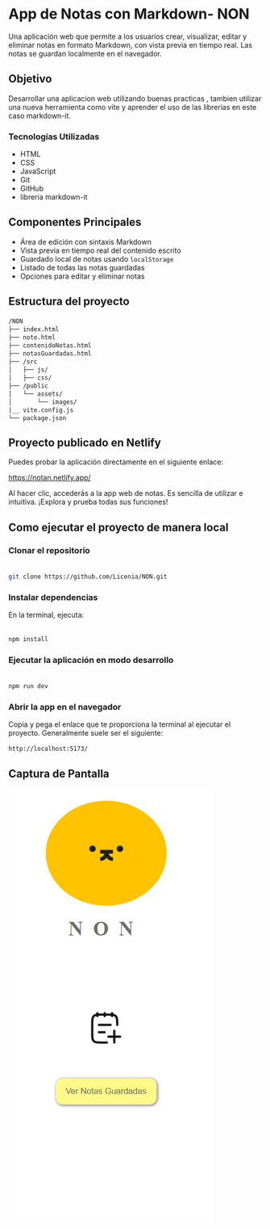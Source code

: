 # App de Notas con Markdown- NON

Una aplicación web que permite a los usuarios crear, visualizar, editar y eliminar notas en formato Markdown, con vista previa en tiempo real. Las notas se guardan localmente en el navegador.

## Objetivo

Desarrollar una aplicacion web utilizando buenas practicas , tambien utilizar una nueva herramienta como vite y aprender el uso de las librerias en este caso markdown-it.

### Tecnologías Utilizadas

- HTML
- CSS
- JavaScript
- Git
- GitHub
- libreria markdown-it

## Componentes Principales

- Área de edición con sintaxis Markdown
- Vista previa en tiempo real del contenido escrito
- Guardado local de notas usando `localStorage`
- Listado de todas las notas guardadas
- Opciones para editar y eliminar notas

## Estructura del proyecto

```
/NON
├── index.html
├── note.html
├── contenidoNotas.html
├── notasGuardadas.html
├── /src
│   ├── js/
│   ├── css/
├── /public
│   └── assets/
│       └── images/
|__ vite.config.js
└── package.json

```
## Proyecto publicado en Netlify

Puedes probar la aplicación directamente en el siguiente enlace:

https://notan.netlify.app/

Al hacer clic, accederás a la app web de notas. Es sencilla de utilizar e intuitiva. ¡Explora y prueba todas sus funciones!

## Como ejecutar el proyecto de manera local

### **Clonar el repositorio**

```bash

git clone https://github.com/Licenia/NON.git
```

### **Instalar dependencias**

En la terminal, ejecuta:

```bash

npm install
```

### **Ejecutar la aplicación en modo desarrollo**

```bash

npm run dev
```

### **Abrir la app en el navegador**

Copia y pega el enlace que te proporciona la terminal al ejecutar el proyecto. Generalmente suele ser el siguiente:

```
http://localhost:5173/

```

## Captura de Pantalla
![](public/assets/images/pagInicio.png)
